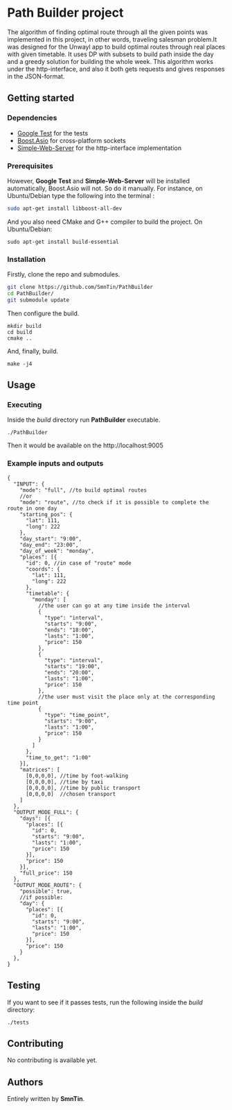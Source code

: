 # Path Builder project
The algorithm of finding optimal route through all  the given points was implemented in this project, in other words, traveling salesman problem.It was designed for the Unwayl app to build optimal routes through real places with given timetable. It uses DP with subsets to build path inside the day and a greedy solution for building the whole week. This algorithm works under the http-interface, and also it both gets requests and gives responses in the JSON-format.

## Getting started
### Dependencies
- [Google Test](https://github.com/google/googletest) for the tests
- [Boost.Asio](https://www.boost.org/doc/libs/1_66_0/doc/html/boost_asio.html) for cross-platform sockets
- [Simple-Web-Server](https://gitlab.com/eidheim/Simple-Web-Server) for the http-interface implementation

### Prerequisites
However, **Google Test** and **Simple-Web-Server** will be installed automatically, Boost.Asio will not. So do it manually.
For instance, on Ubuntu/Debian type the following into the terminal :
```bash
sudo apt-get install libboost-all-dev
```
And you also need CMake and G++ compiler to build the project.
On Ubuntu/Debian:
```Shell
sudo apt-get install build-essential
```

### Installation
Firstly, clone the repo and submodules.
```bash
git clone https://github.com/SmnTin/PathBuilder
cd PathBuilder/
git submodule update
```
Then configure the build.
```Shell
mkdir build
cd build
cmake ..
```
And, finally, build.
```
make -j4
```

## Usage
### Executing
Inside the *build* directory run **PathBuilder** executable.
```Shell
./PathBuilder
```
Then it would be available on the http://localhost:9005

### Example inputs and outputs
```TSX
{
  "INPUT": {
    "mode": "full", //to build optimal routes
    //or
    "mode": "route", //to check if it is possible to complete the route in one day
    "starting_pos": {
      "lat": 111,
      "long": 222
    },
    "day_start": "9:00",
    "day_end": "23:00",
    "day_of_week": "monday",
    "places": [{
      "id": 0, //in case of "route" mode
      "coords": {
        "lat": 111,
        "long": 222
      },
      "timetable": {
        "monday": [
          //the user can go at any time inside the interval
          {
            "type": "interval",
            "starts": "9:00",
            "ends": "18:00",
            "lasts": "1:00",
            "price": 150
          },
          {
            "type": "interval",
            "starts": "19:00",
            "ends": "20:00",
            "lasts": "1:00",
            "price": 150
          },
          //the user must visit the place only at the corresponding time point
          {
            "type": "time_point",
            "starts": "9:00",
            "lasts": "1:00",
            "price": 150
          }
        ]
      },
      "time_to_get": "1:00"
    }],
    "matrices": [
      [0,0,0,0], //time by foot-walking
      [0,0,0,0], //time by taxi
      [0,0,0,0], //time by public transport
      [0,0,0,0]  //chosen transport
    ]
  },
  "OUTPUT_MODE_FULL": {
    "days": [{
      "places": [{
        "id": 0,
        "starts": "9:00",
        "lasts": "1:00",
        "price": 150
      }],
      "price": 150
    }],
    "full_price": 150
  },
  "OUTPUT_MODE_ROUTE": {
    "possible": true,
    //if possible:
    "day": {
      "places": [{
        "id": 0,
        "starts": "9:00",
        "lasts": "1:00",
        "price": 150
      }],
      "price": 150
    }
  },
}
```

## Testing
If you want to see if it passes tests, run the following inside the *build* directory:
```Shell
./tests
```

## Contributing
No contributing is available yet.

## Authors
Entirely written by **SmnTin**.